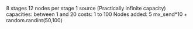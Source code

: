 8 stages 12 nodes per stage 
1 source (Practically infinite capacity)
capacities: between 1 and 20
costs: 1 to 100
Nodes added: 5
mx_send*10 + random.randint(50,100)